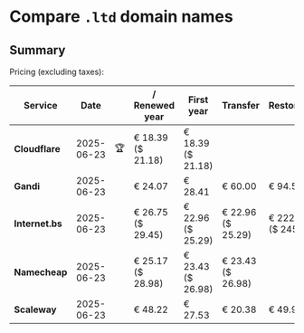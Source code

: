 # Compare `.ltd` domain names

## Summary

Pricing (excluding taxes):

| Service | Date |  | / Renewed year | First year | Transfer | Restoration |
|--|--|--|--|--|--|--|
| **Cloudflare** | 2025-06-23 | 🏆 | € 18.39<br>($ 21.18) | € 18.39<br>($ 21.18) |  |  |
| **Gandi** | 2025-06-23 |  | € 24.07 | € 28.41 | € 60.00 | € 94.53 |
| **Internet.bs** | 2025-06-23 |  | € 26.75<br>($ 29.45) | € 22.96<br>($ 25.29) | € 22.96<br>($ 25.29) | € 222.99<br>($ 245.65) |
| **Namecheap** | 2025-06-23 |  | € 25.17<br>($ 28.98) | € 23.43<br>($ 26.98) | € 23.43<br>($ 26.98) |  |
| **Scaleway** | 2025-06-23 |  | € 48.22 | € 27.53 | € 20.38 | € 49.99 |
